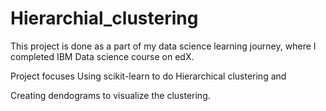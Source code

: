 # Hierarchial_clustering
This project is done as a part of my data science learning journey,
where I completed IBM Data science course on edX.


Project focuses Using scikit-learn to do Hierarchical clustering and

Creating dendograms to visualize the clustering.
